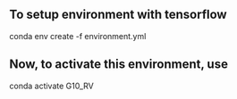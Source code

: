 ## To setup environment with tensorflow

conda env create -f environment.yml

## Now, to activate this environment, use 

conda activate G10_RV
